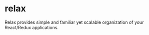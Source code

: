 # relax
Relax provides simple and familiar yet scalable organization of your React/Redux applications.
